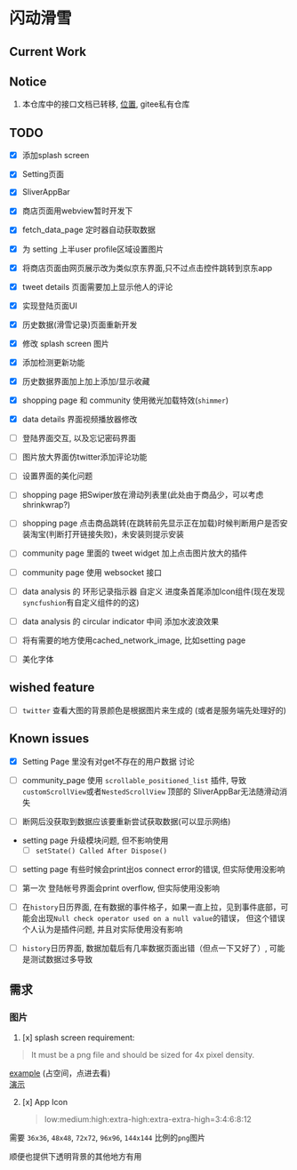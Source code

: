 # 闪动滑雪

## Current Work

## Notice

1. 本仓库中的接口文档已转移, [位置](https://gitee.com/zarkliazrael/ski_app_docs/tree/master), gitee私有仓库

## TODO

- [x] 添加splash screen
- [x] Setting页面
- [x] SliverAppBar
- [x] 商店页面用webview暂时开发下
- [x] fetch_data_page 定时器自动获取数据
- [x] 为 setting 上半user profile区域设置图片
- [x] 将商店页面由网页展示改为类似京东界面,只不过点击控件跳转到京东app
- [x] tweet details 页面需要加上显示他人的评论
- [x] 实现登陆页面UI
- [x] 历史数据(滑雪记录)页面重新开发
- [x] 修改 splash screen 图片
- [x] 添加检测更新功能
- [x] 历史数据界面加上加上添加/显示收藏
- [x] shopping page 和 community 使用微光加载特效(`shimmer`)
- [x] data details 界面视频播放器修改

- [ ] 登陆界面交互, 以及忘记密码界面
- [ ] 图片放大界面仿twitter添加评论功能
- [ ] 设置界面的美化问题
- [ ] shopping page 把Swiper放在滑动列表里(此处由于商品少，可以考虑shrinkwrap?)
- [ ] shopping page 点击商品跳转(在跳转前先显示正在加载)时候判断用户是否安装淘宝(判断打开链接失败)，未安装则提示安装
- [ ] community page 里面的 tweet widget 加上点击图片放大的插件
- [ ] community page 使用 websocket 接口
- [ ] data analysis 的 环形记录指示器 自定义 进度条首尾添加Icon组件(现在发现`syncfushion`有自定义组件的的这)
- [ ] data analysis 的 circular indicator 中间 添加水波浪效果
- [ ] 将有需要的地方使用cached_network_image, 比如setting page
- [ ] 美化字体

## wished feature

- [ ] `twitter` 查看大图的背景颜色是根据图片来生成的 (或者是服务端先处理好的)


## Known issues

- [x] Setting Page 里没有对get不存在的用户数据 讨论
  
- [ ] community_page 使用 `scrollable_positioned_list` 插件,
  导致 `customScrollView`或者`NestedScrollView` 顶部的 SliverAppBar无法随滑动消失
- [ ] 断网后没获取到数据应该要重新尝试获取数据(可以显示网络)
- setting page 升级模块问题, 但不影响使用
    - [ ] `setState() Called After Dispose()`
- [ ] setting page 有些时候会print出os connect error的错误, 但实际使用没影响
- [ ] 第一次 登陆帐号界面会print overflow, 但实际使用没影响
- [ ] 在`history`日历界面, 在有数据的事件格子，如果一直上拉，见到事件底部，可能会出现`Null check operator used on a null value`的错误，
但这个错误个人认为是插件问题, 并且对实际使用没有影响
- [ ] `history`日历界面, 数据加载后有几率数据页面出错（但点一下又好了）, 可能是测试数据过多导致


## 需求

### 图片

1. [x] splash screen
   requirement:
> It must be a png file and should be sized for 4x pixel density.

[example](./assets/splash_test.png) (占空间，点进去看)  
[演示](https://pub.dev/packages/flutter_native_splash)

2. [x] App Icon 
   > low:medium:high:extra-high:extra-extra-high=3:4:6:8:12
   
需要 `36x36`, `48x48`, `72x72`, `96x96`, `144x144` 比例的`png`图片

顺便也提供下透明背景的其他地方有用
